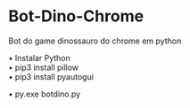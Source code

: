 # Bot-Dino-Chrome
Bot do game dinossauro do chrome em python

•  Instalar Python  <br>
•  pip3 install pillow <br>
•  pip3 install pyautogui <br>

•  py.exe botdino.py
